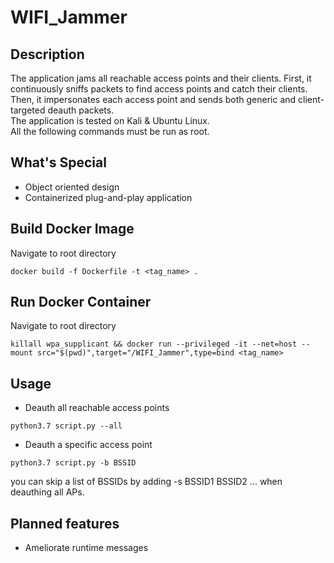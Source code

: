 # WIFI_Jammer

## Description

The application jams all reachable access points and their clients. First, it continuously sniffs packets to find access points and catch their clients. Then, it impersonates each access point and sends both generic and client-targeted deauth packets.<br/>The application is tested on Kali & Ubuntu Linux.<br/> All the following commands must be run as root.

## What's Special

* Object oriented design
* Containerized plug-and-play application

## Build Docker Image

Navigate to root directory

```
docker build -f Dockerfile -t <tag_name> .
```

## Run Docker Container

Navigate to root directory

```
killall wpa_supplicant && docker run --privileged -it --net=host --mount src="$(pwd)",target="/WIFI_Jammer",type=bind <tag_name>
```

## Usage

* Deauth all reachable access points

```
python3.7 script.py --all
```

* Deauth a specific access point
```
python3.7 script.py -b BSSID
```

you can skip a list of BSSIDs by adding -s BSSID1 BSSID2 ... when deauthing all APs.

## Planned features

* Ameliorate runtime messages

